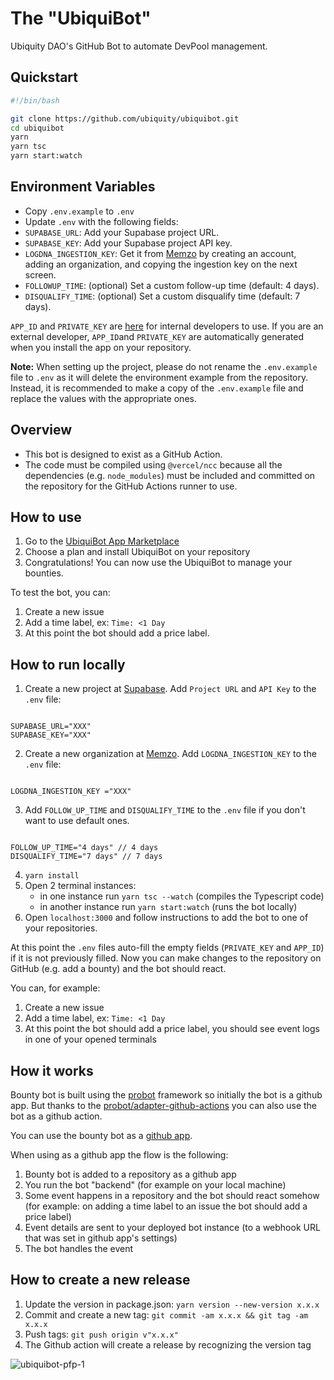 # The "UbiquiBot"

Ubiquity DAO's GitHub Bot to automate DevPool management.

## Quickstart

```sh
#!/bin/bash

git clone https://github.com/ubiquity/ubiquibot.git
cd ubiquibot
yarn
yarn tsc
yarn start:watch
```

## Environment Variables

- Copy `.env.example` to `.env`
- Update `.env` with the following fields:
- `SUPABASE_URL`: Add your Supabase project URL.
- `SUPABASE_KEY`: Add your Supabase project API key.
- `LOGDNA_INGESTION_KEY`: Get it from [Memzo](https://app.mezmo.com/) by creating an account, adding an organization, and copying the ingestion key on the next screen.
- `FOLLOWUP_TIME`: (optional) Set a custom follow-up time (default: 4 days).
- `DISQUALIFY_TIME`: (optional) Set a custom disqualify time (default: 7 days).

`APP_ID` and `PRIVATE_KEY` are [here](https://t.me/c/1588400061/1627) for internal developers to use.
If you are an external developer, `APP_ID`and `PRIVATE_KEY` are automatically generated when you install the app on your repository.

**Note:** When setting up the project, please do not rename the `.env.example` file to `.env` as it will delete the environment example from the repository.
Instead, it is recommended to make a copy of the `.env.example` file and replace the values with the appropriate ones.

## Overview

- This bot is designed to exist as a GitHub Action.
- The code must be compiled using `@vercel/ncc` because all the dependencies (e.g. `node_modules`) must be included and committed on the repository for the GitHub Actions runner to use.

## How to use

1. Go to the [UbiquiBot App Marketplace](https://github.com/marketplace/ubiquibot)
2. Choose a plan and install UbiquiBot on your repository
3. Congratulations! You can now use the UbiquiBot to manage your bounties.

To test the bot, you can:

1. Create a new issue
2. Add a time label, ex: `Time: <1 Day`
3. At this point the bot should add a price label.

## How to run locally

1. Create a new project at [Supabase](https://supabase.com/). Add `Project URL` and `API Key` to the `.env` file:

```

SUPABASE_URL="XXX"
SUPABASE_KEY="XXX"

```

2. Create a new organization at [Memzo](https://app.mezmo.com/). Add `LOGDNA_INGESTION_KEY` to the `.env` file:

```

LOGDNA_INGESTION_KEY ="XXX"

```

3. Add `FOLLOW_UP_TIME` and `DISQUALIFY_TIME` to the `.env` file if you don't want to use default ones.

```

FOLLOW_UP_TIME="4 days" // 4 days
DISQUALIFY_TIME="7 days" // 7 days

```

4. `yarn install`
5. Open 2 terminal instances:
   - in one instance run `yarn tsc --watch` (compiles the Typescript code)
   - in another instance run `yarn start:watch` (runs the bot locally)
6. Open `localhost:3000` and follow instructions to add the bot to one of your repositories.

At this point the `.env` files auto-fill the empty fields (`PRIVATE_KEY` and `APP_ID`) if it is not previously filled.
Now you can make changes to the repository on GitHub (e.g. add a bounty) and the bot should react.

You can, for example:

1. Create a new issue
2. Add a time label, ex: `Time: <1 Day`
3. At this point the bot should add a price label, you should see event logs in one of your opened terminals

## How it works

Bounty bot is built using the [probot](https://probot.github.io/) framework so initially the bot is a github app. But thanks to the [probot/adapter-github-actions](https://github.com/probot/adapter-github-actions) you can also use the bot as a github action.

You can use the bounty bot as a [github app](https://github.com/marketplace/ubiquibot).

When using as a github app the flow is the following:

1. Bounty bot is added to a repository as a github app
2. You run the bot "backend" (for example on your local machine)
3. Some event happens in a repository and the bot should react somehow (for example: on adding a time label to an issue the bot should add a price label)
4. Event details are sent to your deployed bot instance (to a webhook URL that was set in github app's settings)
5. The bot handles the event

## How to create a new release

1. Update the version in package.json: `yarn version --new-version x.x.x`
2. Commit and create a new tag: `git commit -am x.x.x && git tag -am x.x.x`
3. Push tags: `git push origin v"x.x.x"`
4. The Github action will create a release by recognizing the version tag

![ubiquibot-pfp-1](https://user-images.githubusercontent.com/4975670/208798502-0ac27adc-ab19-4148-82b8-8538040cf3b6.png)

```

```
